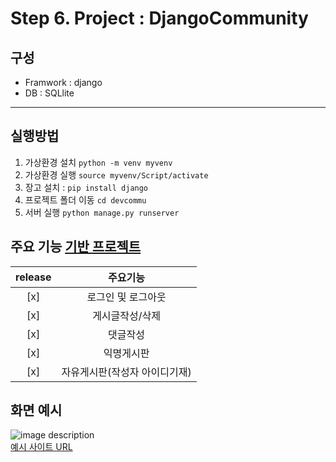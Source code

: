 # Step 6. Project : DjangoCommunity
## 구성
- Framwork : django
- DB : SQLlite
------


## 실행방법
<!-- Code -->
1. 가상환경 설치 `python -m venv myvenv`
2. 가상환경 실행 `source myvenv/Script/activate`
3. 장고 설치 : `pip install django`
4. 프로젝트 폴더 이동 `cd devcommu`
5. 서버 실행 `python manage.py runserver`

## 주요 기능 [기반 프로젝트](https://github.com/LEEJUNB/DjangoBlog)
<!-- Table -->
|release|주요기능|
|:--:|:--:|
|[x]|로그인 및 로그아웃|
|[x]|게시글작성/삭제|
|[x]|댓글작성|
|[x]|익명게시판|
|[x]|자유게시판(작성자 아이디기재)|

## 화면 예시
<!-- Image -->
![image description](https://img1.daumcdn.net/thumb/R1280x0/?scode=mtistory2&fname=https%3A%2F%2Fblog.kakaocdn.net%2Fdn%2F9EwyO%2Fbtq0Y4oJvXZ%2FRsEZOnjfGGfRUkcaGpegDk%2Fimg.png)<br/>
[예시 사이트 URL](https://startbootstrap.com/previews/sb-admin-2)
